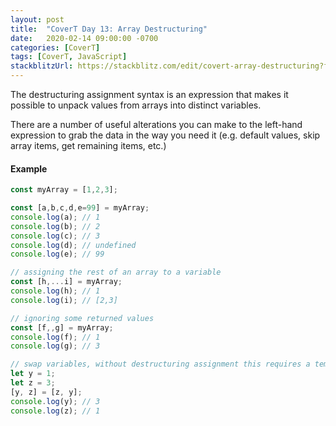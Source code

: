 ```yaml
---
layout: post
title:  "CoverT Day 13: Array Destructuring"
date:   2020-02-14 09:00:00 -0700
categories: [CoverT]
tags: [CoverT, JavaScript]
stackblitzUrl: https://stackblitz.com/edit/covert-array-destructuring?file=index.js
---
```


The destructuring assignment syntax is an expression that makes it possible to unpack values from arrays into distinct variables.

There are a number of useful alterations you can make to the left-hand expression to grab the data in the way you need it (e.g. default values, skip array items, get remaining items, etc.)

#### Example

```javascript
const myArray = [1,2,3];

const [a,b,c,d,e=99] = myArray;
console.log(a); // 1
console.log(b); // 2
console.log(c); // 3
console.log(d); // undefined
console.log(e); // 99

// assigning the rest of an array to a variable
const [h,...i] = myArray;
console.log(h); // 1
console.log(i); // [2,3]

// ignoring some returned values
const [f,,g] = myArray;
console.log(f); // 1
console.log(g); // 3

// swap variables, without destructuring assignment this requires a temporary variable
let y = 1;
let z = 3;
[y, z] = [z, y];
console.log(y); // 3
console.log(z); // 1
```

